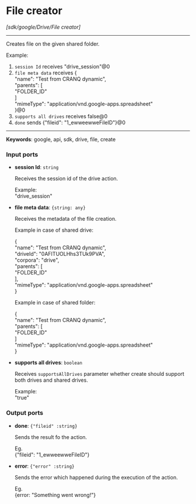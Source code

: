 # File creator

_[sdk/google/Drive/File creator]_

---

Creates file on the given shared folder.  
  
Example:  
1. `session Id` receives "drive_session"@0   
2. `file meta data` receives  {  
  "name": "Test from CRANQ dynamic",  
  "parents": [  
    "FOLDER_ID"  
  ]  
  "mimeType": "application/vnd.google-apps.spreadsheet"  
}@0  
3. `supports all drives` receives false@0  
4. `done` sends {"fileid": "1_ewweewweFileID"}@0   

---

__Keywords__: google, api, sdk, drive, file, create

### Input ports

* __session Id__: ` string `

    Receives the session id of the drive action.  
      
    Example:   
    "drive_session"  


* __file meta data__: ` {string: any} `

    Receives the metadata of the file creation.  
      
    Example in case of shared drive:  
      
    {  
      "name": "Test from CRANQ dynamic",  
      "driveId": "0AFITUOLHhs3TUk9PVA",  
      "corpora": "drive",  
      "parents": [  
        "FOLDER_ID"  
      ],  
      "mimeType": "application/vnd.google-apps.spreadsheet"  
    }  
      
      
    Example in case of shared folder:  
      
    {  
      "name": "Test from CRANQ dynamic",  
      "parents": [  
        "FOLDER_ID"  
      ]  
      "mimeType": "application/vnd.google-apps.spreadsheet"  
    }  
      


* __supports all drives__: ` boolean `

    Receives `supportsAllDrives` parameter whether create should support both drives and shared drives.  
      
    Example:   
    "true"  

### Output ports

* __done__: ` {"fileid" :string} `

    Sends the result fo the action.  
      
    Eg.  
    {"fileid": "1_ewweewweFileID"}  


* __error__: ` {"error" :string} `

    Sends the error which happened during the execution of the action.  
      
    Eg.  
    {error: "Something went wrong!"}  


